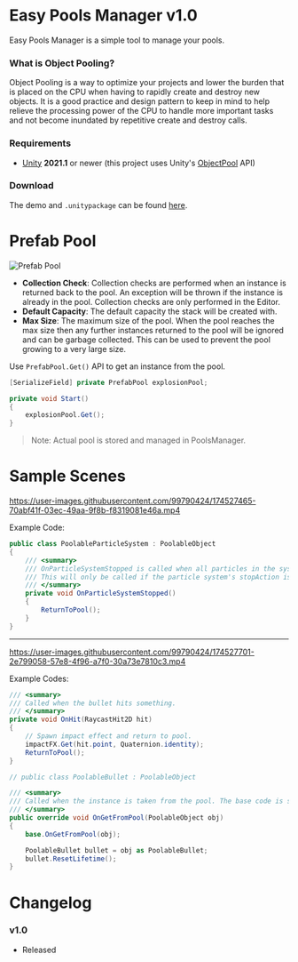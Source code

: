# Easy Pools Manager v1.0
Easy Pools Manager is a simple tool to manage your pools.

### What is Object Pooling?
Object Pooling is a way to optimize your projects and lower the burden that is placed on the CPU when having to rapidly create and destroy new objects. It is a good practice and design pattern to keep in mind to help relieve the processing power of the CPU to handle more important tasks and not become inundated by repetitive create and destroy calls.

### Requirements
- [Unity](https://unity.com/) **2021.1** or newer (this project uses Unity's [ObjectPool](https://docs.unity3d.com/2021.1/Documentation/ScriptReference/Pool.ObjectPool_1.html) API)

### Download
The demo and `.unitypackage` can be found [here](https://github.com/Kh4iri/easy-pools-manager/releases).

# Prefab Pool

![Prefab Pool](https://user-images.githubusercontent.com/99790424/174535455-49ad19b4-7f1a-4d41-81a9-f6410dc3a60c.png)

- **Collection Check**: Collection checks are performed when an instance is returned back to the pool. An exception will be thrown if the instance is already in the pool. Collection checks are only performed in the Editor.
- **Default Capacity**: The default capacity the stack will be created with.
- **Max Size**: The maximum size of the pool. When the pool reaches the max size then any further instances returned to the pool will be ignored and can be garbage collected. This can be used to prevent the pool growing to a very large size.

Use `PrefabPool.Get()` API to get an instance from the pool.
```csharp
[SerializeField] private PrefabPool explosionPool;

private void Start()
{
    explosionPool.Get();
}
```

> Note: Actual pool is stored and managed in PoolsManager.

# Sample Scenes

https://user-images.githubusercontent.com/99790424/174527465-70abf41f-03ec-49aa-9f8b-f8319081e46a.mp4

Example Code:
```csharp
public class PoolableParticleSystem : PoolableObject
{
    /// <summary>
    /// OnParticleSystemStopped is called when all particles in the system have died, and no new particles will be born.
    /// This will only be called if the particle system's stopAction is set to Callback.
    /// </summary>
    private void OnParticleSystemStopped()
    {
        ReturnToPool();
    }
}
```

---

https://user-images.githubusercontent.com/99790424/174527701-2e799058-57e8-4f96-a7f0-30a73e7810c3.mp4

Example Codes:
```csharp
/// <summary>
/// Called when the bullet hits something.
/// </summary>
private void OnHit(RaycastHit2D hit)
{
    // Spawn impact effect and return to pool.
    impactFX.Get(hit.point, Quaternion.identity);
    ReturnToPool();
}
```

```csharp
// public class PoolableBullet : PoolableObject

/// <summary>
/// Called when the instance is taken from the pool. The base code is setting the game object to active.
/// </summary>
public override void OnGetFromPool(PoolableObject obj)
{
    base.OnGetFromPool(obj);

    PoolableBullet bullet = obj as PoolableBullet;
    bullet.ResetLifetime();
}
```

# Changelog

### v1.0
- Released